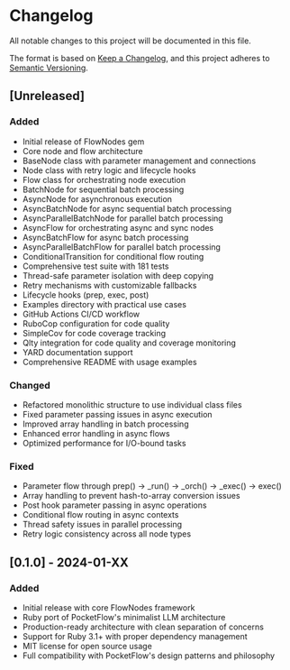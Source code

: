 # Changelog

All notable changes to this project will be documented in this file.

The format is based on [Keep a Changelog](https://keepachangelog.com/en/1.0.0/),
and this project adheres to [Semantic Versioning](https://semver.org/spec/v2.0.0.html).

## [Unreleased]

### Added
- Initial release of FlowNodes gem
- Core node and flow architecture
- BaseNode class with parameter management and connections
- Node class with retry logic and lifecycle hooks
- Flow class for orchestrating node execution
- BatchNode for sequential batch processing
- AsyncNode for asynchronous execution
- AsyncBatchNode for async sequential batch processing
- AsyncParallelBatchNode for parallel batch processing
- AsyncFlow for orchestrating async and sync nodes
- AsyncBatchFlow for async batch processing
- AsyncParallelBatchFlow for parallel batch processing
- ConditionalTransition for conditional flow routing
- Comprehensive test suite with 181 tests
- Thread-safe parameter isolation with deep copying
- Retry mechanisms with customizable fallbacks
- Lifecycle hooks (prep, exec, post)
- Examples directory with practical use cases
- GitHub Actions CI/CD workflow
- RuboCop configuration for code quality
- SimpleCov for code coverage tracking
- Qlty integration for code quality and coverage monitoring
- YARD documentation support
- Comprehensive README with usage examples

### Changed
- Refactored monolithic structure to use individual class files
- Fixed parameter passing issues in async execution
- Improved array handling in batch processing
- Enhanced error handling in async flows
- Optimized performance for I/O-bound tasks

### Fixed
- Parameter flow through prep() → _run() → _orch() → _exec() → exec()
- Array handling to prevent hash-to-array conversion issues
- Post hook parameter passing in async operations
- Conditional flow routing in async contexts
- Thread safety issues in parallel processing
- Retry logic consistency across all node types

## [0.1.0] - 2024-01-XX

### Added
- Initial release with core FlowNodes framework
- Ruby port of PocketFlow's minimalist LLM architecture
- Production-ready architecture with clean separation of concerns
- Support for Ruby 3.1+ with proper dependency management
- MIT license for open source usage
- Full compatibility with PocketFlow's design patterns and philosophy
